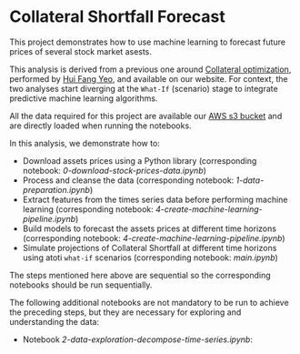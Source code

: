 # Collateral Shortfall Forecast

This project demonstrates how to use machine learning to forecast future prices of several stock market asests.

This analysis is derived from a previous one around [Collateral optimization](https://github.com/atoti/notebooks/tree/master/notebooks/collateral-shortfall-monitoring), performed by [Hui Fang Yeo](https://www.linkedin.com/in/huifang-yeo/), and available on our website. For context, the two analyses start diverging at the `What-If` (scenario) stage to integrate predictive machine learning algorithms.

All the data required for this project are available our [AWS s3 bucket](https://s3.eu-west-3.amazonaws.com/data.atoti.io/notebooks/collateral-shortfall-forecast/) and are directly loaded when running the notebooks.

In this analysis, we demonstrate how to:

- Download assets prices using a Python library (corresponding notebook: *0-download-stock-prices-data.ipynb*)
- Process and cleanse the data (corresponding notebook: *1-data-preparation.ipynb*)
- Extract features from the times series data before performing machine learning (corresponding notebook: *4-create-machine-learning-pipeline.ipynb*)
- Build models to forecast the assets prices at different time horizons (corresponding notebook: *4-create-machine-learning-pipeline.ipynb*)
- Simulate projections of Collateral Shortfall at different time horizons using atoti `what-if` scenarios (corresponding notebook: *main.ipynb*)

The steps mentioned here above are sequential so the corresponding notebooks should be run sequentially.

The following additional notebooks are not mandatory to be run to achieve the preceding steps, but they are necessary for exploring and understanding the data:

- Notebook *2-data-exploration-decompose-time-series.ipynb*: 
